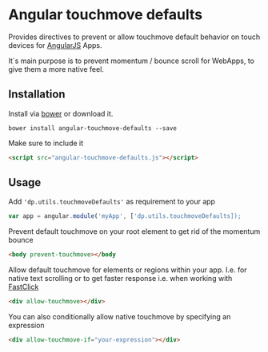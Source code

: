 # Angular touchmove defaults

Provides directives to prevent or allow touchmove default behavior on touch devices for [AngularJS](https://angularjs.org/) Apps.

It`s main purpose is to prevent momentum / bounce scroll for WebApps, to give them a more native feel.

## Installation
Install via [bower](http://bower.io/) or download it.

    bower install angular-touchmove-defaults --save
    
Make sure to include it 
```html
<script src="angular-touchmove-defaults.js"></script>
```

## Usage
Add `'dp.utils.touchmoveDefaults'` as requirement to your app
```javascript
var app = angular.module('myApp', ['dp.utils.touchmoveDefaults]);
```

Prevent default touchmove on your root element to get rid of the momentum bounce
```html
<body prevent-touchmove></body
````

Allow default touchmove for elements or regions within your app. 
I.e. for native text scrolling or to get faster response i.e. when working with [FastClick](https://github.com/ftlabs/fastclick)
```html
<div allow-touchmove></div>
````

You can also conditionally allow native touchmove by specifying an expression
```html
<div allow-touchmove-if="your-expression"></div>
```